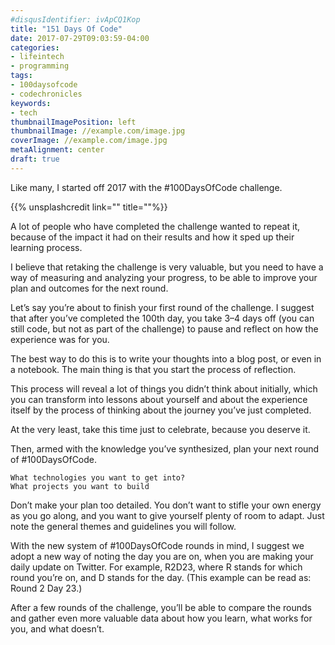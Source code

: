 ```yaml
---
#disqusIdentifier: ivApCQ1Kop
title: "151 Days Of Code"
date: 2017-07-29T09:03:59-04:00
categories:
- lifeintech
- programming
tags:
- 100daysofcode
- codechronicles
keywords:
- tech
thumbnailImagePosition: left
thumbnailImage: //example.com/image.jpg
coverImage: //example.com/image.jpg
metaAlignment: center
draft: true
---
```


Like many, I started off 2017 with the #100DaysOfCode challenge. 

<!--more-->

{{% unsplashcredit link="" title=""%}}




A lot of people who have completed the challenge wanted to repeat it, because of the impact it had on their results and how it sped up their learning process.

I believe that retaking the challenge is very valuable, but you need to have a way of measuring and analyzing your progress, to be able to improve your plan and outcomes for the next round.

Let’s say you’re about to finish your first round of the challenge. I suggest that after you’ve completed the 100th day, you take 3–4 days off (you can still code, but not as part of the challenge) to pause and reflect on how the experience was for you.

The best way to do this is to write your thoughts into a blog post, or even in a notebook. The main thing is that you start the process of reflection.

This process will reveal a lot of things you didn’t think about initially, which you can transform into lessons about yourself and about the experience itself by the process of thinking about the journey you’ve just completed.

At the very least, take this time just to celebrate, because you deserve it.

Then, armed with the knowledge you’ve synthesized, plan your next round of #100DaysOfCode.

    What technologies you want to get into?
    What projects you want to build

Don’t make your plan too detailed. You don’t want to stifle your own energy as you go along, and you want to give yourself plenty of room to adapt. Just note the general themes and guidelines you will follow.

With the new system of #100DaysOfCode rounds in mind, I suggest we adopt a new way of noting the day you are on, when you are making your daily update on Twitter. For example, R2D23, where R stands for which round you’re on, and D stands for the day. (This example can be read as: Round 2 Day 23.)

After a few rounds of the challenge, you’ll be able to compare the rounds and gather even more valuable data about how you learn, what works for you, and what doesn’t.
